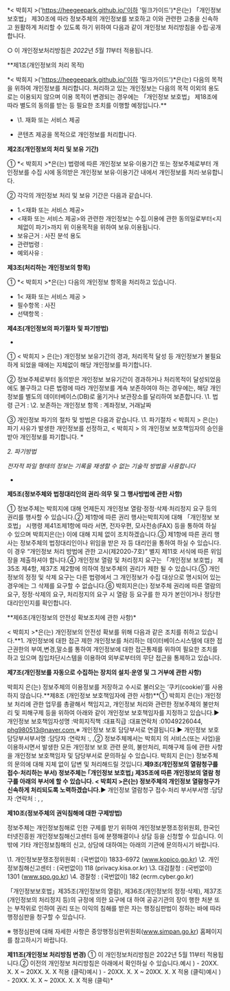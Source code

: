 *< 박희지 >('https://heegeepark.github.io/'이하 '밀크가이드')*은(는) 「개인정보 보호법」 제30조에 따라 정보주체의 개인정보를 보호하고 이와 관련한 고충을 신속하고 원활하게 처리할 수 있도록 하기 위하여 다음과 같이 개인정보 처리방침을 수립·공개합니다.

○ 이 개인정보처리방침은 *2022*년 *5*월 *11*부터 적용됩니다.



**제1조(개인정보의 처리 목적)

\*< 박희지 >('https://heegeepark.github.io/'이하 '밀크가이드')\*은(는) 다음의 목적을 위하여 개인정보를 처리합니다. 처리하고 있는 개인정보는 다음의 목적 이외의 용도로는 이용되지 않으며 이용 목적이 변경되는 경우에는 「개인정보 보호법」 제18조에 따라 별도의 동의를 받는 등 필요한 조치를 이행할 예정입니다.**

- \1. 재화 또는 서비스 제공

- 콘텐츠 제공을 목적으로 개인정보를 처리합니다.





**제2조(개인정보의 처리 및 보유 기간)**

① *< 박희지 >*은(는) 법령에 따른 개인정보 보유·이용기간 또는 정보주체로부터 개인정보를 수집 시에 동의받은 개인정보 보유·이용기간 내에서 개인정보를 처리·보유합니다.

② 각각의 개인정보 처리 및 보유 기간은 다음과 같습니다.

- 1.<재화 또는 서비스 제공>
- <재화 또는 서비스 제공>와 관련한 개인정보는 수집.이용에 관한 동의일로부터<지체없이 파기>까지 위 이용목적을 위하여 보유.이용됩니다.
- 보유근거 : 사진 분석 용도
- 관련법령 :
- 예외사유 :





**제3조(처리하는 개인정보의 항목)**

① *< 박희지 >*은(는) 다음의 개인정보 항목을 처리하고 있습니다.

- 1< 재화 또는 서비스 제공 >
- 필수항목 : 사진
- 선택항목 :





**제4조(개인정보의 파기절차 및 파기방법)**

*
① < 박희지 > 은(는) 개인정보 보유기간의 경과, 처리목적 달성 등 개인정보가 불필요하게 되었을 때에는 지체없이 해당 개인정보를 파기합니다.

② 정보주체로부터 동의받은 개인정보 보유기간이 경과하거나 처리목적이 달성되었음에도 불구하고 다른 법령에 따라 개인정보를 계속 보존하여야 하는 경우에는, 해당 개인정보를 별도의 데이터베이스(DB)로 옮기거나 보관장소를 달리하여 보존합니다.
\1. 법령 근거 :
\2. 보존하는 개인정보 항목 : 계좌정보, 거래날짜

③ 개인정보 파기의 절차 및 방법은 다음과 같습니다.
\1. 파기절차
< 박희지 > 은(는) 파기 사유가 발생한 개인정보를 선정하고, < 박희지 > 의 개인정보 보호책임자의 승인을 받아 개인정보를 파기합니다.
*

*2. 파기방법*

*전자적 파일 형태의 정보는 기록을 재생할 수 없는 기술적 방법을 사용합니다*

*

**제5조(정보주체와 법정대리인의 권리·의무 및 그 행사방법에 관한 사항)**

① 정보주체는 박희지에 대해 언제든지 개인정보 열람·정정·삭제·처리정지 요구 등의 권리를 행사할 수 있습니다.② 제1항에 따른 권리 행사는박희지에 대해 「개인정보 보호법」 시행령 제41조제1항에 따라 서면, 전자우편, 모사전송(FAX) 등을 통하여 하실 수 있으며 박희지은(는) 이에 대해 지체 없이 조치하겠습니다.③ 제1항에 따른 권리 행사는 정보주체의 법정대리인이나 위임을 받은 자 등 대리인을 통하여 하실 수 있습니다.이 경우 “개인정보 처리 방법에 관한 고시(제2020-7호)” 별지 제11호 서식에 따른 위임장을 제출하셔야 합니다.④ 개인정보 열람 및 처리정지 요구는 「개인정보 보호법」 제35조 제4항, 제37조 제2항에 의하여 정보주체의 권리가 제한 될 수 있습니다.⑤ 개인정보의 정정 및 삭제 요구는 다른 법령에서 그 개인정보가 수집 대상으로 명시되어 있는 경우에는 그 삭제를 요구할 수 없습니다.⑥ 박희지은(는) 정보주체 권리에 따른 열람의 요구, 정정·삭제의 요구, 처리정지의 요구 시 열람 등 요구를 한 자가 본인이거나 정당한 대리인인지를 확인합니다.

**제6조(개인정보의 안전성 확보조치에 관한 사항)\*

< 박희지 >\*은(는) 개인정보의 안전성 확보를 위해 다음과 같은 조치를 취하고 있습니다.**1. 개인정보에 대한 접근 제한
개인정보를 처리하는 데이터베이스시스템에 대한 접근권한의 부여,변경,말소를 통하여 개인정보에 대한 접근통제를 위하여 필요한 조치를 하고 있으며 침입차단시스템을 이용하여 외부로부터의 무단 접근을 통제하고 있습니다.



**제7조(개인정보를 자동으로 수집하는 장치의 설치·운영 및 그 거부에 관한 사항)**

박희지 은(는) 정보주체의 이용정보를 저장하고 수시로 불러오는 ‘쿠키(cookie)’를 사용하지 않습니다.**제8조 (개인정보 보호책임자에 관한 사항)**① 박희지 은(는) 개인정보 처리에 관한 업무를 총괄해서 책임지고, 개인정보 처리와 관련한 정보주체의 불만처리 및 피해구제 등을 위하여 아래와 같이 개인정보 보호책임자를 지정하고 있습니다.▶ 개인정보 보호책임자성명 :박희지직책 :대표직급 :대표연락처 :01049226044, phg980513@naver.com,※ 개인정보 보호 담당부서로 연결됩니다.▶ 개인정보 보호 담당부서부서명 :담당자 :연락처 :, ,② 정보주체께서는 박희지 의 서비스(또는 사업)을 이용하시면서 발생한 모든 개인정보 보호 관련 문의, 불만처리, 피해구제 등에 관한 사항을 개인정보 보호책임자 및 담당부서로 문의하실 수 있습니다. 박희지 은(는) 정보주체의 문의에 대해 지체 없이 답변 및 처리해드릴 것입니다.**제9조(개인정보의 열람청구를 접수·처리하는 부서)
정보주체는 ｢개인정보 보호법｣ 제35조에 따른 개인정보의 열람 청구를 아래의 부서에 할 수 있습니다.
< 박희지 >은(는) 정보주체의 개인정보 열람청구가 신속하게 처리되도록 노력하겠습니다.**▶ 개인정보 열람청구 접수·처리 부서부서명 :담당자 :연락처 : , ,

**제10조(정보주체의 권익침해에 대한 구제방법)**

정보주체는 개인정보침해로 인한 구제를 받기 위하여 개인정보분쟁조정위원회, 한국인터넷진흥원 개인정보침해신고센터 등에 분쟁해결이나 상담 등을 신청할 수 있습니다. 이 밖에 기타 개인정보침해의 신고, 상담에 대하여는 아래의 기관에 문의하시기 바랍니다.

\1. 개인정보분쟁조정위원회 : (국번없이) 1833-6972 (www.kopico.go.kr)
\2. 개인정보침해신고센터 : (국번없이) 118 (privacy.kisa.or.kr)
\3. 대검찰청 : (국번없이) 1301 (www.spo.go.kr)
\4. 경찰청 : (국번없이) 182 (ecrm.cyber.go.kr)

「개인정보보호법」제35조(개인정보의 열람), 제36조(개인정보의 정정·삭제), 제37조(개인정보의 처리정지 등)의 규정에 의한 요구에 대 하여 공공기관의 장이 행한 처분 또는 부작위로 인하여 권리 또는 이익의 침해를 받은 자는 행정심판법이 정하는 바에 따라 행정심판을 청구할 수 있습니다.

※ 행정심판에 대해 자세한 사항은 중앙행정심판위원회(www.simpan.go.kr) 홈페이지를 참고하시기 바랍니다.

**제11조(개인정보 처리방침 변경)**
① 이 개인정보처리방침은 2022년 5월 11부터 적용됩니다.② 이전의 개인정보 처리방침은 아래에서 확인하실 수 있습니다.예시 ) - 20XX. X. X ~ 20XX. X. X 적용 (클릭)예시 ) - 20XX. X. X ~ 20XX. X. X 적용 (클릭)예시 ) - 20XX. X. X ~ 20XX. X. X 적용 (클릭)*